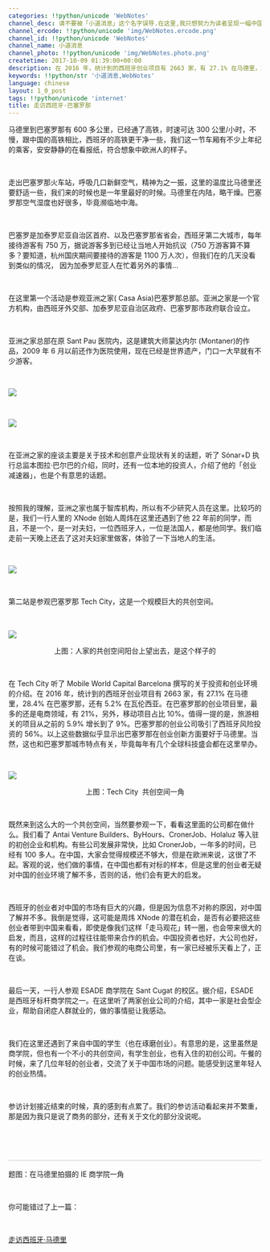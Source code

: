 ```yaml
---
categories: !!python/unicode 'WebNotes'
channel_desc: 请不要被「小道消息」这个名字误导.在这里,我只想努力为读者呈现一幅中国互联网的清明上河图.
channel_ercode: !!python/unicode 'img/WebNotes.ercode.png'
channel_id: !!python/unicode 'WebNotes'
channel_name: 小道消息
channel_photo: !!python/unicode 'img/WebNotes.photo.png'
createtime: 2017-10-09 01:39:00+00:00
description: 在 2016 年，统计到的西班牙创业项目有 2663 家，有 27.1% 在马德里，28.4% 在巴塞罗那。
keywords: !!python/str '小道消息,WebNotes'
language: chinese
layout: 1_0_post
tags: !!python/unicode 'internet'
title: 走访西班牙·巴塞罗那
---
```

<div class="rich_media_content" id="js_content">
<p>
         马德里到巴塞罗那有 600 多公里，已经通了高铁，时速可达 300 公里/小时，不慢，跟中国的高铁相比，西班牙的高铁更干净一些，我们这一节车厢有不少上年纪的乘客，安安静静的在看报纸，符合想象中欧洲人的样子。
        </p>
<p>
<br/>
</p>
<p>
         走出巴塞罗那火车站，呼吸几口新鲜空气，精神为之一振，这里的温度比马德里还要舒适一些，我们来的时候也是一年里最好的时候。马德里在内陆，略干燥。巴塞罗那空气湿度也好很多，毕竟濒临地中海。
        </p>
<p>
<br/>
</p>
<p>
         巴塞罗是加泰罗尼亚自治区首府、以及巴塞罗那省省会，西班牙第二大城市，每年接待游客有 750 万，据说游客多到已经让当地人开始抗议（750 万游客算不算多？要知道，杭州国庆期间要接待的游客是 1100 万人次），但我们在的几天没看到类似的情况， 因为加泰罗尼亚人在忙着另外的事情…
        </p>
<p>
<br/>
</p>
<p>
         在这里第一个活动是参观亚洲之家( Casa Asia)巴塞罗那总部。亚洲之家是一个官方机构，由西班牙外交部、加泰罗尼亚自治区政府、巴塞罗那市政府联合设立。
        </p>
<p>
<br/>
</p>
<p>
         亚洲之家总部在原 Sant Pau 医院内，这是建筑大师蒙达内尔 (Montaner)的作品，2009 年 6 月以前还作为医院使用，现在已经是世界遗产，门口一大早就有不少游客。
        </p>
<p>
<br/>
</p>
<p>
<img class="" data-ratio="1.3328125" data-s="300,640" data-src="" data-type="jpeg" data-w="1280" src="{{ '/img/ow5rEn8QGlEuq1HR4fZIw241EwSE3TXf8BjVOJicVSYQm6V17g4jZt6mqpdaCexcyCq8QolKZBZbcWk07UbzNxg.jpeg' | prepend: site.img | replace: '//','/' }}" style=""/>
</p>
<p>
<br/>
</p>
<p>
<img class="" data-ratio="1.3328125" data-s="300,640" data-src="" data-type="jpeg" data-w="1280" src="{{ '/img/ow5rEn8QGlEuq1HR4fZIw241EwSE3TXfs5Fa8QIypWC7b8qmh4doRU6IibMJehojNw65nUOFlicbLgW38LD1ibp0A.jpeg' | prepend: site.img | replace: '//','/' }}" style=""/>
</p>
<p>
<br/>
</p>
<p>
         在亚洲之家的座谈主要是关于技术和创意产业现状有关的话题，听了 Sónar+D 执行总监本图拉·巴尔巴的介绍，同时，还有一位本地的投资人，介绍了他的「创业减速器」，也是个有意思的话题。
        </p>
<p>
<br/>
</p>
<p>
         按照我的理解，亚洲之家也属于智库机构，所以有不少研究人员在这里。比较巧的是，我们一行人里的 XNode 创始人周炜在这里还遇到了他 22 年前的同学，而且，不是一个，是一对夫妇，一位西班牙人，一位是法国人，都是他同学。我们临走前一天晚上还去了这对夫妇家里做客，体验了一下当地人的生活。
        </p>
<p>
<br/>
</p>
<p>
<img class="" data-ratio="1.3625" data-s="300,640" data-src="" data-type="jpeg" data-w="1280" src="{{ '/img/ow5rEn8QGlEuq1HR4fZIw241EwSE3TXfm6tAuB62AyI9VC7fZlhZtglLiakNuNm0K5kqlsYLzdXibcaDLcptdia2g.jpeg' | prepend: site.img | replace: '//','/' }}"/>
</p>
<p>
<br/>
</p>
<p>
         第二站是参观巴塞罗那 Tech City，这是一个规模巨大的共创空间。
        </p>
<p>
<span style="font-size: 16px;">
<br/>
</span>
</p>
<p>
<span style="font-size: 16px;">
</span>
</p>
<p>
<img class="" data-ratio="1.3328125" data-s="300,640" data-src="" data-type="jpeg" data-w="1280" src="{{ '/img/ow5rEn8QGlFJ4BLvh4KR8lQkoHRcpibYBXnytXQHWt7qymMUxFyMN4CV3S1tYkPGiaFSrWV3V70VQiaVGbsvCz5Rw.jpeg' | prepend: site.img | replace: '//','/' }}"/>
</p>
<p style="text-align: center;">
<span style="font-size: 14px;">
          上图：人家的共创空间阳台上望出去，是这个样子的
         </span>
</p>
<p>
<br/>
</p>
<p>
         在 Tech City 听了 Mobile World Capital Barcelona 撰写的关于投资和创业环境的介绍。在 2016 年，统计到的西班牙创业项目有 2663 家，有 27.1% 在马德里，28.4% 在巴塞罗那，还有 5.2% 在瓦伦西亚。在巴塞罗那的创业项目里，最多的还是电商领域，有 21%，另外，移动项目占比 10%。值得一提的是，旅游相关的项目从之前的 5.9% 增长到了 9%。巴塞罗那的创业公司吸引了西班牙风险投资的 56%。以上这些数据似乎显示出巴塞罗那在创业创新方面要好于马德里。当然，这也和巴塞罗那城市特点有关，毕竟每年有几个全球科技盛会都在这里举办。
        </p>
<p>
<br/>
</p>
<p>
<img class="" data-ratio="0.75" data-s="300,640" data-src="" data-type="jpeg" data-w="1280" src="{{ '/img/ow5rEn8QGlFJ4BLvh4KR8lQkoHRcpibYBerpMu5FYqCjhxHvUL0XMsNicy23sFujPmAvnQbX8qVf2NWVUAkg5xEw.jpeg' | prepend: site.img | replace: '//','/' }}"/>
</p>
<p style="text-align: center;">
<span style="font-size: 14px;">
          上图：Tech City  共创空间一角
         </span>
<br/>
</p>
<p style="text-align: center;">
<span style="font-size: 14px;">
<br/>
</span>
</p>
<p>
         既然来到这么大的一个共创空间，当然要参观一下，看看这里面的公司都在做什么。我们看了 Antai Venture Builders、ByHours、CronerJob、Holaluz 等入驻的初创企业和机构。有些公司发展非常快，比如 CronerJob，一年多的时间，已经有 100 多人。在中国，大家会觉得规模还不够大，但是在欧洲来说，这很了不起。客观的说，他们做的事情，在中国也都有对标的样本，但是这里的创业者无疑对中国的创业环境了解不多，否则的话，他们会有更大的启发。
        </p>
<p>
<br/>
</p>
<p>
         西班牙的创业者对中国的市场有巨大的兴趣，但是因为信息不对称的原因，对中国了解并不多。我倒是觉得，这可能是周炜 XNode 的潜在机会，是否有必要把这些创业者带到中国来看看，即使是像我们这样「走马观花」转一圈，也会带来很大的启发，而且，这样的过程往往能带来合作的机会。中国投资者也好，大公司也好，有的时候可能错过了机会。我们参观的电商公司里，有一家已经被乐天看上了，正在谈。
        </p>
<p>
<br/>
</p>
<p>
         最后一天，一行人参观 ESADE 商学院在 Sant Cugat 的校区。据介绍，ESADE 是西班牙标杆商学院之一。在这里听了两家创业公司的介绍，其中一家是社会型企业，帮助自闭症人群就业的，做的事情挺让我感动。
        </p>
<p>
<br/>
</p>
<p>
         我们在这里还遇到了来自中国的学生（也在琢磨创业）。有意思的是，这里虽然是商学院，但也有一个不小的共创空间，有学生创业，也有入住的初创公司。午餐的时候，来了几位年轻的创业者，交流了关于中国市场的问题。能感受到这里年轻人的创业热情。
        </p>
<p>
<br/>
</p>
<p>
         参访计划接近结束的时候，真的感到有点累了。我们的参访活动看起来并不繁重，那是因为我只是说了商务的部分，还有关于文化的部分没说呢。
        </p>
<p>
<br/>
</p>
<p style="white-space: normal;">
<br/>
</p>
<hr style="margin-top: 1em;margin-bottom: 1em;white-space: normal;max-width: 100%;font-family: Lato, Helvetica, Arial, freesans, clean, sans-serif;border-right-width: 0px;border-bottom-width: 0px;border-left-width: 0px;border-top-style: solid;border-top-color: rgb(234, 234, 234);height: 1px;color: rgb(51, 51, 51);font-size: 15px;box-sizing: border-box !important;word-wrap: break-word !important;"/>
<p style="white-space: normal;">
         题图：在马德里拍摄的 IE 商学院一角
        </p>
<p>
<br/>
</p>
<p>
         你可能错过了上一篇：
        </p>
<p>
<br/>
</p>
<p>
<a href="http://mp.weixin.qq.com/s?__biz=MjM5ODIyMTE0MA==&amp;mid=2650970052&amp;idx=1&amp;sn=914361f5e811534d6589cb4c22b2a761&amp;chksm=bd3833ff8a4fbae9a41d29ba5dd39565afbc75f9e5e53bb1e1fb731bcff28623063a10a6e203&amp;scene=21#wechat_redirect" target="_blank">
          走访西班牙·马德里
         </a>
<br/>
</p>
</div>